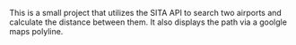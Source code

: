This is a small project that utilizes the SITA API to search two airports and calculate the distance between them. It also displays the path via a goolgle maps polyline. 